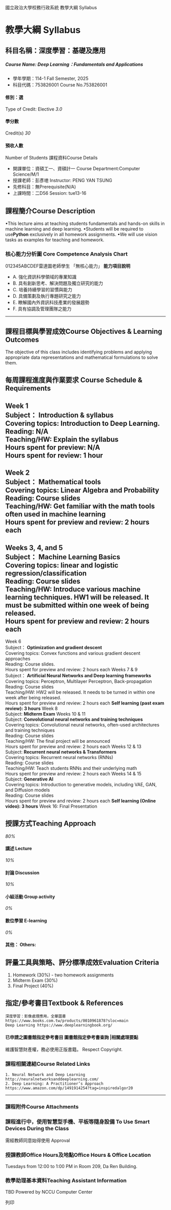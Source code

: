 國立政治大學校務行政系統 教學大綱 Syllabus
# 教學大綱 Syllabus
##  科目名稱：深度學習：基礎及應用
#####  Course Name: Deep Learning：Fundamentals and Applications
  * 學年學期：114-1 Fall Semester, 2025 
  * 科目代碼：753826001 Course No.753826001


#### 修別：選
Type of Credit: Elective 
_3.0_
#### 學分數
Credit(s)
_30_
#### 預收人數
Number of Students
課程資料Course Details
  * 開課單位：資碩工一、資碩計一 Course Department:Computer Science/M/1 
  * 授課老師：彭彥璁 Instructor: PENG YAN TSUNG 
  * 先修科目：無Prerequisite(N/A)
  * 上課時間：二D56 Session: tue13-16


##  課程簡介Course Description
•This lecture aims at teaching students fundamentals and hands-on skills in machine learning and deep learning. 
•Students will be required to use**Python** exclusively in all homework assignments.
•We will use vision tasks as examples for teaching and homework. 
###  核心能力分析圖 Core Competence Analysis Chart
012345ABCDEF雷達圖老師學生
「無核心能力」 
**能力項目說明**
  * A. 強化資訊科學領域的專業知識
  * B. 具有創新思考、解決問題及獨立研究的能力
  * C. 培養持續學習的習慣與能力
  * D. 具備策劃及執行專題研究之能力
  * E. 瞭解國內外資訊科技產業的發展趨勢
  * F. 具有協調及管理團隊之能力


* * *
##  課程目標與學習成效Course Objectives & Learning Outcomes 
The objective of this class includes identifying problems and applying appropriate data representations and mathematical formulations to solve them. 
##  每周課程進度與作業要求 Course Schedule & Requirements
Week 1  
Subject： **Introduction & syllabus**  
Covering topics: Introduction to Deep Learning.  
Reading: N/A  
Teaching/HW: Explain the syllabus  
Hours spent for preview: N/A  
Hours spent for review: 1 hour
--
Week 2  
Subject： **Mathematical tools**  
Covering topics: Linear Algebra and Probability  
Reading: Course slides  
Teaching/HW: Get familiar with the math tools often used in machine learning  
Hours spent for preview and review: 2 hours each
--
Weeks 3, 4, and 5   
Subject： **Machine Learning Basics**  
Covering topics: linear and logistic regression/classification  
Reading: Course slides  
Teaching/HW: Introduce various machine learning techniques. HW1 will be released. It must be submitted within one week of being released.  
Hours spent for preview and review: 2 hours each
--
Week 6  
Subject： **Optimization and gradient descent**  
Covering topics: Convex functions and various gradient descent approaches  
Reading: Course slides.  
Hours spent for preview and review: 2 hours each
Weeks 7 & 9  
Subject： **Artificial Neural Networks and Deep learning frameworks**  
Covering topics: Perceptron, Multilayer Perceptron, Back-propagation  
Reading: Course slides  
Teaching/HW: HW2 will be released. It needs to be turned in within one week after being released.  
Hours spent for preview and review: 2 hours each
**Self learning (past exam review): 3 hours**
Week 8  
Subject: **Midterm Exam**
Weeks 10 & 11  
Subject: **Convolutional neural networks and training techniques**  
Covering topics: Convolutional neural networks, often-used architectures and training techniques  
Reading: Course slides  
Teaching/HW: The final project will be announced  
Hours spent for preview and review: 2 hours each
Weeks 12 & 13  
Subject: **Recurrent neural networks & Transformers**  
Covering topics: Recurrent neural networks (RNNs)  
Reading: Course slides  
Teaching/HW: Teach students RNNs and their underlying math  
Hours spent for preview and review: 2 hours each
Weeks 14 & 15  
Subject: **Generative AI**  
Covering topics: Introduction to generative models, including VAE, GAN, and Diffusion models  
Reading: Course slides  
Hours spent for preview and review: 2 hours each
**Self learning (Online video): 3 hours**
Week 16: Final Presentation
##  授課方式Teaching Approach
_80%_
####  講述 Lecture
_10%_
####  討論 Discussion
_10%_
####  小組活動 Group activity
_0%_
####  數位學習 E-learning
_0%_
####  其他： Others:
##  評量工具與策略、評分標準成效Evaluation Criteria
1. Homework (30%) - two homework assignments
2. Midterm Exam (30%)
3. Final Project (40%)
##  指定/參考書目Textbook & References
```
深度學習：影像處理應用，全華圖書 https://www.books.com.tw/products/0010961878?sloc=main
Deep Learning https://www.deeplearningbook.org/ 

```

####  已申請之圖書館指定參考書目  圖書館指定參考書查詢 |相關處理要點
維護智慧財產權，務必使用正版書籍。 Respect Copyright.
###  課程相關連結Course Related Links
```
1. Neural Network and Deep Learning http://neuralnetworksanddeeplearning.com/ 
2. Deep Learning: A Practitioner’s Approach https://www.amazon.com/dp/1491914254?tag=inspiredalgor20
```

* * *
###  課程附件Course Attachments
###  課程進行中，使用智慧型手機、平板等隨身設備 To Use Smart Devices During the Class
需經教師同意始得使用  Approval
###  授課教師Office Hours及地點Office Hours & Office Location
Tuesdays from 12:00 to 1:00 PM in Room 209, Da Ren Building.
###  教學助理基本資料Teaching Assistant Information
TBD
Powered by NCCU Computer Center
  
列印
